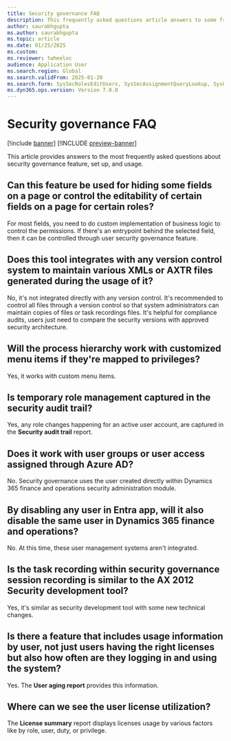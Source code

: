 ```yaml
---
title: Security governance FAQ
description: This frequently asked questions article answers to some frequently asked questions about Security governance. 
author: saurabhgupta
ms.author: saurabhgupta
ms.topic: article
ms.date: 01/25/2025
ms.custom: 
ms.reviewer: twheeloc
audience: Application User
ms.search.region: Global
ms.search.validFrom: 2025-01-20
ms.search.form: SysSecRolesEditUsers, SysSecAssignmentQueryLookup, SysQueryForm, SysSecRoleExcludeUsers
ms.dyn365.ops.version: Version 7.0.0
---
```


# Security governance FAQ

[!include [banner](../../../finance/includes/banner.md)]
[!INCLUDE [preview-banner](~/../shared-content/shared/preview-includes/preview-banner.md)]

This article provides answers to the most frequently asked questions about security governance feature, set up, and usage. 

## Can this feature be used for hiding some fields on a page or control the editability of certain fields on a page for certain roles?
For most fields, you need to do custom implementation of business logic to control the permissions. If there's an entrypoint behind the selected field, then it can be controlled through user security governance feature. 

## Does this tool integrates with any version control system to maintain various XMLs or AXTR files generated during the usage of it?
No, it's not integrated directly with any version control. It's recommended to control all files through a version control so that system administrators can maintain copies of files or task recordings files. It's helpful for compliance audits, users just need to compare the security versions with approved security architecture. 

## Will the process hierarchy work with customized menu items if they're mapped to privileges?
Yes, it works with custom menu items. 

## Is temporary role management captured in the security audit trail?
Yes, any role changes happening for an active user account, are captured in the **Security audit trail** report. 

## Does it work with user groups or user access assigned through Azure AD?
No. Security governance uses the user created directly within Dynamics 365 finance and operations security administration module.

## By disabling any user in Entra app, will it also disable the same user in Dynamics 365 finance and operations?
No. At this time, these user management systems aren't integrated. 

## Is the task recording within security governance session recording is similar to the AX 2012 Security development tool?
Yes, it's similar as security development tool with some new technical changes.  

## Is there a feature that includes usage information by user, not just users having the right licenses but also how often are they logging in and using the system?
Yes. The **User aging report** provides this information.  

## Where can we see the user license utilization?
The **License summary** report displays licenses usage by various factors like by role, user, duty, or privilege. 










